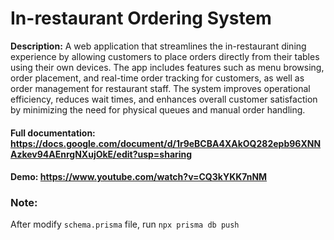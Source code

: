 # In-restaurant Ordering System

**Description:** A web application that streamlines the in-restaurant dining experience by allowing customers to place orders directly from their tables using their own devices. The app includes features such as menu browsing, order placement, and real-time order tracking for customers, as well as order management for restaurant staff. The system improves operational efficiency, reduces wait times, and enhances overall customer satisfaction by minimizing the need for physical queues and manual order handling.

#### Full documentation: https://docs.google.com/document/d/1r9eBCBA4XAkOQ282epb96XNNAzkev94AEnrgNXujOkE/edit?usp=sharing

#### Demo: https://www.youtube.com/watch?v=CQ3kYKK7nNM

### Note:

After modify `schema.prisma` file, run `npx prisma db push`
